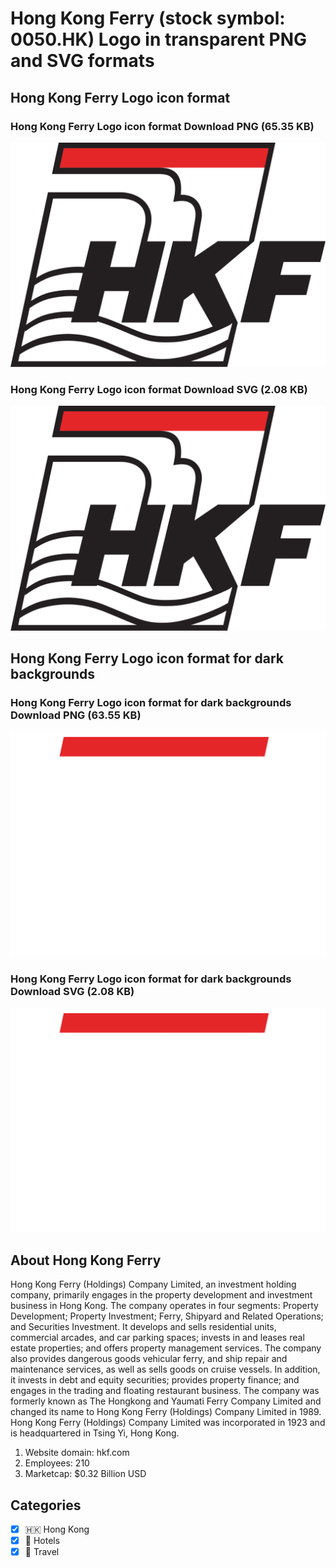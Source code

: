 # Hong Kong Ferry (stock symbol: 0050.HK) Logo in transparent PNG and SVG formats

## Hong Kong Ferry Logo icon format

### Hong Kong Ferry Logo icon format Download PNG (65.35 KB)

![Hong Kong Ferry Logo icon format Download PNG (65.35 KB)](/img/orig/0050.HK-647e6d6f.png)

### Hong Kong Ferry Logo icon format Download SVG (2.08 KB)

![Hong Kong Ferry Logo icon format Download SVG (2.08 KB)](/img/orig/0050.HK-e5568caa.svg)

## Hong Kong Ferry Logo icon format for dark backgrounds

### Hong Kong Ferry Logo icon format for dark backgrounds Download PNG (63.55 KB)

![Hong Kong Ferry Logo icon format for dark backgrounds Download PNG (63.55 KB)](/img/orig/0050.HK.D-022a5155.png)

### Hong Kong Ferry Logo icon format for dark backgrounds Download SVG (2.08 KB)

![Hong Kong Ferry Logo icon format for dark backgrounds Download SVG (2.08 KB)](/img/orig/0050.HK.D-b46047ea.svg)

## About Hong Kong Ferry

Hong Kong Ferry (Holdings) Company Limited, an investment holding company, primarily engages in the property development and investment business in Hong Kong. The company operates in four segments: Property Development; Property Investment; Ferry, Shipyard and Related Operations; and Securities Investment. It develops and sells residential units, commercial arcades, and car parking spaces; invests in and leases real estate properties; and offers property management services. The company also provides dangerous goods vehicular ferry, and ship repair and maintenance services, as well as sells goods on cruise vessels. In addition, it invests in debt and equity securities; provides property finance; and engages in the trading and floating restaurant business. The company was formerly known as The Hongkong and Yaumati Ferry Company Limited and changed its name to Hong Kong Ferry (Holdings) Company Limited in 1989. Hong Kong Ferry (Holdings) Company Limited was incorporated in 1923 and is headquartered in Tsing Yi, Hong Kong.

1. Website domain: hkf.com
2. Employees: 210
3. Marketcap: $0.32 Billion USD


## Categories
- [x] 🇭🇰 Hong Kong
- [x] 🏨 Hotels
- [x] 🌴 Travel
